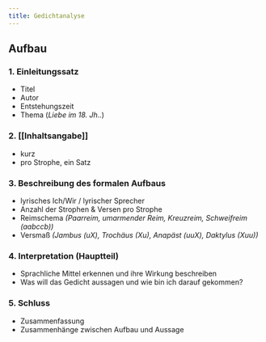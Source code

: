 ```yaml
---
title: Gedichtanalyse
---
```


## Aufbau

### 1. Einleitungssatz

-   Titel
-   Autor
-   Entstehungszeit
-   Thema (_Liebe im 18. Jh.._)

### 2. [[Inhaltsangabe]]

-   kurz
-   pro Strophe, ein Satz

### 3. Beschreibung des formalen Aufbaus

-   lyrisches Ich/Wir / lyrischer Sprecher
-   Anzahl der Strophen & Versen pro Strophe
-   Reimschema _(Paarreim, umarmender Reim, Kreuzreim, Schweifreim (aabccb))_
-   Versmaß _(Jambus (uX), Trochäus (Xu), Anapäst (uuX), Daktylus (Xuu))_

### 4. Interpretation (Hauptteil)

-   Sprachliche Mittel erkennen und ihre Wirkung beschreiben
-   Was will das Gedicht aussagen und wie bin ich darauf gekommen?

### 5. Schluss

-   Zusammenfassung
-   Zusammenhänge zwischen Aufbau und Aussage
